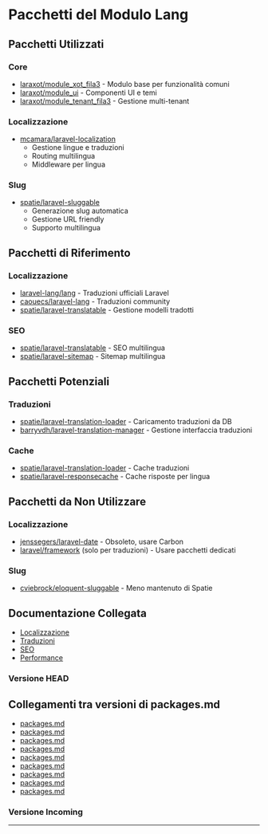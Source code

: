 # Pacchetti del Modulo Lang

## Pacchetti Utilizzati

### Core
- [laraxot/module_xot_fila3](../Xot/docs/packages.md) - Modulo base per funzionalità comuni
- [laraxot/module_ui](../UI/docs/packages.md) - Componenti UI e temi
- [laraxot/module_tenant_fila3](../Tenant/docs/packages.md) - Gestione multi-tenant

### Localizzazione
- [mcamara/laravel-localization](https://github.com/mcamara/laravel-localization)
  - Gestione lingue e traduzioni
  - Routing multilingua
  - Middleware per lingua

### Slug
- [spatie/laravel-sluggable](https://github.com/spatie/laravel-sluggable)
  - Generazione slug automatica
  - Gestione URL friendly
  - Supporto multilingua

## Pacchetti di Riferimento

### Localizzazione
- [laravel-lang/lang](https://github.com/Laravel-Lang/lang) - Traduzioni ufficiali Laravel
- [caouecs/laravel-lang](https://github.com/caouecs/Laravel-lang) - Traduzioni community
- [spatie/laravel-translatable](https://github.com/spatie/laravel-translatable) - Gestione modelli tradotti

### SEO
- [spatie/laravel-translatable](https://github.com/spatie/laravel-translatable) - SEO multilingua
- [spatie/laravel-sitemap](https://github.com/spatie/laravel-sitemap) - Sitemap multilingua

## Pacchetti Potenziali

### Traduzioni
- [spatie/laravel-translation-loader](https://github.com/spatie/laravel-translation-loader) - Caricamento traduzioni da DB
- [barryvdh/laravel-translation-manager](https://github.com/barryvdh/laravel-translation-manager) - Gestione interfaccia traduzioni

### Cache
- [spatie/laravel-translation-loader](https://github.com/spatie/laravel-translation-loader) - Cache traduzioni
- [spatie/laravel-responsecache](https://github.com/spatie/laravel-responsecache) - Cache risposte per lingua

## Pacchetti da Non Utilizzare

### Localizzazione
- [jenssegers/laravel-date](https://github.com/jenssegers/laravel-date) - Obsoleto, usare Carbon
- [laravel/framework](https://github.com/laravel/framework) (solo per traduzioni) - Usare pacchetti dedicati

### Slug
- [cviebrock/eloquent-sluggable](https://github.com/cviebrock/eloquent-sluggable) - Meno mantenuto di Spatie

## Documentazione Collegata

- [Localizzazione](packages/localization.md)
- [Traduzioni](packages/translations.md)
- [SEO](packages/seo.md)
- [Performance](packages/performance.md) 
### Versione HEAD


## Collegamenti tra versioni di packages.md
* [packages.md](../../../Gdpr/docs/packages.md)
* [packages.md](../../../Notify/docs/packages.md)
* [packages.md](../../../Xot/docs/packages.md)
* [packages.md](../../../User/docs/packages.md)
* [packages.md](../../../UI/docs/packages.md)
* [packages.md](../../../Lang/docs/packages.md)
* [packages.md](../../../Job/docs/packages.md)
* [packages.md](../../../Media/docs/packages.md)
* [packages.md](../../../Tenant/docs/packages.md)


### Versione Incoming


---


